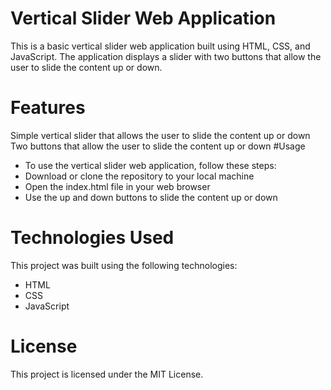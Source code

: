 # Vertical Slider Web Application
This is a basic vertical slider web application built using HTML, CSS, and JavaScript. The application displays a slider with two buttons that allow the user to slide the content up or down.

# Features
Simple vertical slider that allows the user to slide the content up or down
Two buttons that allow the user to slide the content up or down
#Usage
- To use the vertical slider web application, follow these steps:
- Download or clone the repository to your local machine
- Open the index.html file in your web browser
- Use the up and down buttons to slide the content up or down

# Technologies Used
This project was built using the following technologies:

- HTML
- CSS
- JavaScript

# License

This project is licensed under the MIT License.
